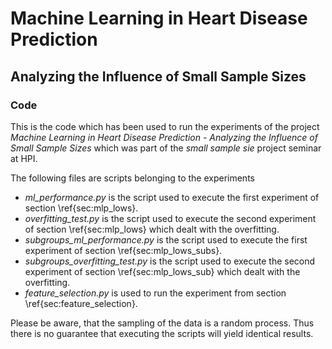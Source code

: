 # Machine Learning in Heart Disease Prediction
## Analyzing the Influence of Small Sample Sizes
### Code

This is the code which has been used to run the experiments of the project *Machine Learning in Heart Disease Prediction - Analyzing the Influence of Small Sample Sizes* which was part of the *small sample sie* project seminar at HPI.

The following files are scripts belonging to the experiments

- *ml\_performance.py* is the script used to execute the first experiment of section \ref{sec:mlp_lows}.
- *overfitting\_test.py* is the script used to execute the second experiment of section \ref{sec:mlp_lows} which dealt with the overfitting. 
- *subgroups\_ml\_performance.py* is the script used to execute the first experiment of section \ref{sec:mlp_lows_subs}.
- *subgroups\_overfitting\_test.py* is the script used to execute the second experiment of section \ref{sec:mlp_lows_sub} which dealt with the overfitting. 
- *feature\_selection.py* is used to run the experiment from section \ref{sec:feature_selection}.

Please be aware, that the sampling of the data is a random process. Thus there is no guarantee that executing the scripts will yield identical results.
